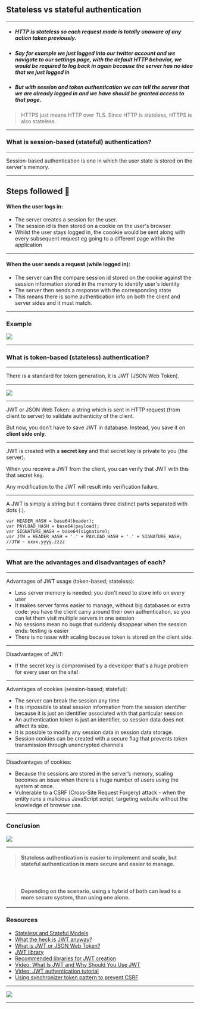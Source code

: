 
<!-- https://hackmd.io/@akshayasatheesh/H1w-XQ_fv -->

## Stateless vs stateful authentication

---

* ##### HTTP is stateless so each request made is totally unaware of any action taken previously. 
* ##### Say for example we just logged into our twitter account and we navigate to our settings page, with the default HTTP behavior, we would be required to log back in again because the server has no idea that we just logged in 
* ##### But with session and token authentication we can tell the server that we are already logged in and we have should be granted access to that page.

> HTTPS just means HTTP over TLS. Since HTTP is stateless, HTTPS is also stateless.

---

### What is session-based (stateful) authentication? 

----

Session-based authentication is one in which the user state is stored on the server's memory.

----

## Steps followed :footprints: 

#### When the user logs in:
- The server creates a session for the user.
- The session id is then stored on a cookie on the user's browser.
- Whilst the user stays logged in, the coookie would be sent along with every subsequent request eg going to a different page within the application

----

#### When the user sends a request (while logged in):
- The server can the compare session id stored on the cookie against the session information stored in the memory to identify user's identity
- The server then sends a response with the corresponding state
- This means there is some authentication info on both the client and server sides and it must match. 


----

### Example

![](https://i.imgur.com/gnbLZ6H.png)


---

### What is token-based (stateless) authentication?


----

There is a standard for token generation, it is JWT (JSON Web Token). 
<!-- *  The user state is stored on the client.
*  The server treats all client connections equally and saves no information from prior requests or sessions
*  Every request to the server is accompanied by a token which the server uses to verify the authenticity of the request. 
*  The server has a *method* of checking whether or not the token held by the client is valid. -->

----

![](https://i.imgur.com/SGJLD9h.png)


----

JWT or JSON Web Token: a string which is sent in HTTP request (from client to server) to validate authenticity of the client. 


But now, you don’t have to save JWT in database. Instead, you save it on **client side only**.

----

JWT is created with a **secret key** and that secret key is private to you (the server). 

When you receive a JWT from the client, you can verify that JWT with this that secret key. 

Any modification to the JWT will result into verification failure.

----

A JWT is simply a string but it contains three distinct parts separated with dots (.).

```
var HEADER_HASH = base64(header);
var PAYLOAD_HASH = base64(payload);
var SIGNATURE_HASH = base64(signature);
var JTW = HEADER_HASH + '.' + PAYLOAD_HASH + '.' + SIGNATURE_HASH;
//JTW ~ xxxx.yyyy.zzzz
```

---


### What are the advantages and disadvantages of each?

---

 Advantages of JWT usage (token-based; stateless):
-  Less server memory is needed: you don't need to store info on every user 
-  It makes server farms easier to manage, without big databases or extra code: you have the client carry around their own authentication, so you can let them visit multiple servers in one session 
-  No sessions mean no bugs that suddenly disappear when the session ends: testing is easier
-  There is no issue with scaling because token is stored on the client side.

---

 Disadvantages of JWT:
-  If the secret key is compromised by a developer that's a huge problem for every user on the site! 

---

Advantages of cookies (session-based; stateful): 
- The server can break the session any time
- It is impossible to steal session information from the session identifier because it is just an identifier associated with that particular session
- An authentication token is just an identifier, so session data does not affect its size.
- It is possible to modify any session data in session data storage.
- Session cookies can be created with a secure flag that prevents token transmission through unencrypted channels

---

Disadvantages of cookies: 
- Because the sessions are stored in the server’s memory, scaling becomes an issue when there is a huge number of users using the system at once.
- Vulnerable to a CSRF (Cross-Site Request Forgery) attack - when the entity runs a malicious JavaScript script, targeting website without the knowledge of browser use.

---

### Conclusion

![](https://media.giphy.com/media/lQ1AeaXx6mkECBWVlX/giphy.gif)

---

> #### Stateless authentication is easier to implement and scale, but stateful authentication is more secure and easier to manage.

<br>

> #### Depending on the scenario, using a hybrid of both can lead to a more secure system, than using one alone.

---

### Resources

- [Stateless and Stateful Models](https://www.atlantic.net/vps-hosting/what-is-stateless-stateful-models-web-development/)
- [What the heck is JWT anyway?](https://dev.to/siwalikm/what-the-heck-is-jwt-anyway--47hg)
- [What is JWT or JSON Web Token?](https://link.medium.com/WXT2C9FN18)
- [JWT library](https://github.com/auth0/node-jsonwebtoken)
- [Recommended libraries for JWT creation](https://jwt.io/)
- [Video: What Is JWT and Why Should You Use JWT](https://www.youtube.com/watch?v=7Q17ubqLfaM)
- [Video: JWT authentication tutorial](https://www.youtube.com/watch?v=mbsmsi7l3r4)
- [Using synchronizer token pattern to prevent CSRF](https://stackoverflow.com/questions/16049721/how-is-using-synchronizer-token-pattern-to-prevent-csrf-safe)

---

![](https://media.giphy.com/media/l2SpMudGXqV2B5PBm/giphy.gif)

---
